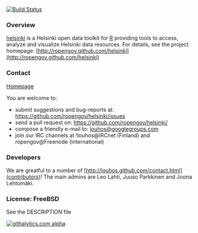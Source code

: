 [![Build Status](https://api.travis-ci.org/rOpenGov/govdat.png)](https://travis-ci.org/rOpenGov/helsinki)

### Overview

  [helsinki](http://ropengov.github.com/helsinki) is a Helsinki open
  data toolkit for [R](http://www.r-project.org) providing tools to
  access, analyze and visualize Helsinki data resources. For details,
  see the project homepage:
  [http://ropengov.github.com/helsinki](http://ropengov.github.com/helsinki)

### Contact
  
  [Homepage](http://ropengov.github.com/contact.html)

  You are welcome to:
  
  * submit suggestions and bug-reports at: https://github.com/ropengov/helsinki/issues
  * send a pull request on: https://github.com/ropengov/helsinki/
  * compose a friendly e-mail to: louhos@googlegroups.com
  * join our IRC channels at !louhos@IRCnet (Finland) and ropengov@Freenode (international)

### Developers

  We are greatful to a number of
  [http://louhos.github.com/contact.html](contributors)! The main
  admins are Leo Lahti, Juuso Parkkinen and Joona Lehtomäki.

### License: FreeBSD

  See the DESCRIPTION file
  
[![githalytics.com alpha](https://cruel-carlota.pagodabox.com/fdfcd0ee746a540299b8f7be2833b93f "githalytics.com")](http://githalytics.com/ropengov/helsinki)

